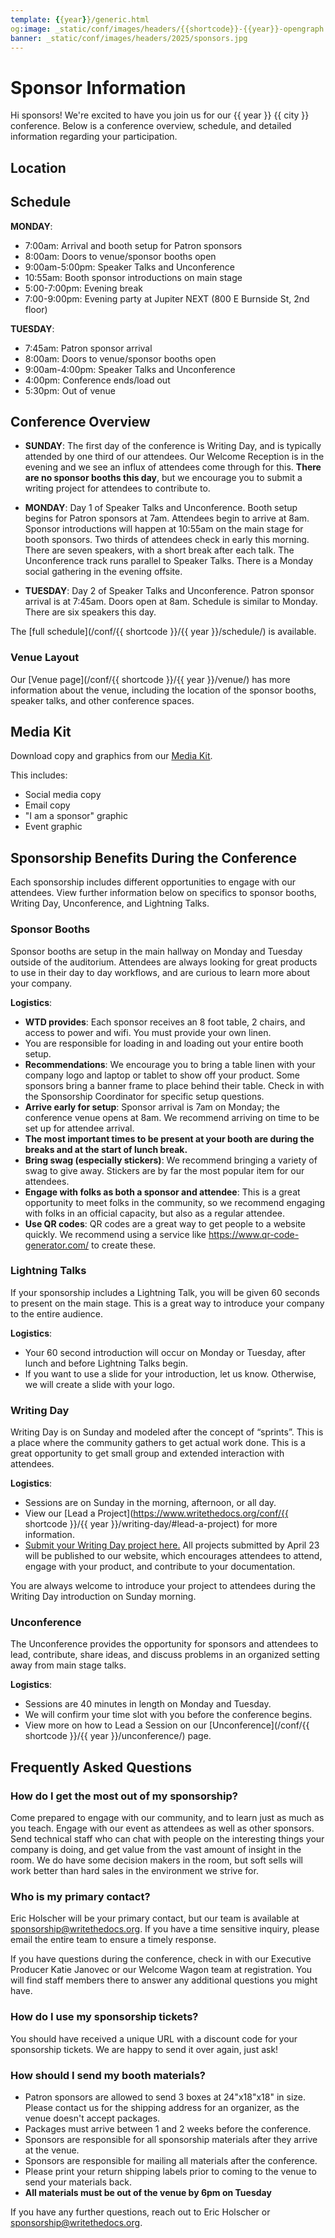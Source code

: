 ```yaml
---
template: {{year}}/generic.html
og:image: _static/conf/images/headers/{{shortcode}}-{{year}}-opengraph.jpg
banner: _static/conf/images/headers/2025/sponsors.jpg
---
```


# Sponsor Information

Hi sponsors! We're excited to have you join us for our {{ year }} {{ city }} conference. Below is a conference overview, schedule, and detailed information regarding your participation.

## Location

## Schedule

**MONDAY**:

* 7:00am: Arrival and booth setup for Patron sponsors
* 8:00am: Doors to venue/sponsor booths open
* 9:00am-5:00pm: Speaker Talks and Unconference
* 10:55am: Booth sponsor introductions on main stage
* 5:00-7:00pm: Evening break
* 7:00-9:00pm: Evening party at Jupiter NEXT (800 E Burnside St, 2nd floor)

**TUESDAY**:

* 7:45am: Patron sponsor arrival
* 8:00am: Doors to venue/sponsor booths open
* 9:00am-4:00pm: Speaker Talks and Unconference
* 4:00pm: Conference ends/load out
* 5:30pm: Out of venue 

## Conference Overview

* **SUNDAY**: The first day of the conference is Writing Day, and is typically attended by one third of our attendees. Our Welcome Reception is in the evening and we see an influx of attendees come through for this. **There are no sponsor booths this day**, but we encourage you to submit a writing project for attendees to contribute to.

* **MONDAY**: Day 1 of Speaker Talks and Unconference. Booth setup begins for Patron sponsors at 7am. Attendees begin to arrive at 8am. Sponsor introductions will happen at 10:55am on the main stage for booth sponsors. Two thirds of attendees check in early this morning. There are seven speakers, with a short break after each talk. The Unconference track runs parallel to Speaker Talks. There is a Monday social gathering in the evening offsite.

* **TUESDAY**: Day 2 of Speaker Talks and Unconference. Patron sponsor arrival is at 7:45am. Doors open at 8am. Schedule is similar to Monday. There are six speakers this day.

The [full schedule](/conf/{{ shortcode }}/{{ year }}/schedule/) is available.

### Venue Layout

Our [Venue page](/conf/{{ shortcode }}/{{ year }}/venue/) has more information about the venue, including the location of the sponsor booths, speaker talks, and other conference spaces.

## Media Kit

Download copy and graphics from our [Media Kit](https://drive.google.com/drive/folders/1GMr65VQ9d0cXQXAmqfZfEuyZENTS3i8R?usp=drive_link).

This includes:

* Social media copy
* Email copy
* "I am a sponsor" graphic
* Event graphic 

## Sponsorship Benefits During the Conference

Each sponsorship includes different opportunities to engage with our attendees. View further information below on specifics to sponsor booths, Writing Day, Unconference, and Lightning Talks. 

### Sponsor Booths

Sponsor booths are setup in the main hallway on Monday and Tuesday outside of the auditorium. Attendees are always looking for great products to use in their day to day workflows, and are curious to learn more about your company.

**Logistics**:

* **WTD provides**: Each sponsor receives an 8 foot table, 2 chairs, and access to power and wifi. You must provide your own linen.
* You are responsible for loading in and loading out your entire booth setup.
* **Recommendations**: We encourage you to bring a table linen with your company logo and laptop or tablet to show off your product. Some sponsors bring a banner frame to place behind their table. Check in with the Sponsorship Coordinator for specific setup questions.
* **Arrive early for setup**: Sponsor arrival is 7am on Monday; the conference venue opens at 8am. We recommend arriving on time to be set up for attendee arrival.
* **The most important times to be present at your booth are during the breaks and at the start of lunch break.**
* **Bring swag (especially stickers)**: We recommend bringing a variety of swag to give away. Stickers are by far the most popular item for our attendees.
* **Engage with folks as both a sponsor and attendee**: This is a great opportunity to meet folks in the community, so we recommend engaging with folks in an official capacity, but also as a regular attendee.
* **Use QR codes**: QR codes are a great way to get people to a website quickly. We recommend using a service like <https://www.qr-code-generator.com/> to create these.

### Lightning Talks

If your sponsorship includes a Lightning Talk, you will be given 60 seconds to present on the main stage. This is a great way to introduce your company to the entire audience.

**Logistics**:

* Your 60 second introduction will occur on Monday or Tuesday, after lunch and before Lightning Talks begin.
* If you want to use a slide for your introduction, let us know. Otherwise, we will create a slide with your logo.

### Writing Day

Writing Day is on Sunday and modeled after the concept of “sprints”. This is a place where the community gathers to get actual work done. This is a great opportunity to get small group and extended interaction with attendees.

**Logistics**:

* Sessions are on Sunday in the morning, afternoon, or all day.
* View our [Lead a Project](https://www.writethedocs.org/conf/{{ shortcode }}/{{ year }}/writing-day/#lead-a-project) for more information.
* [Submit your Writing Day project here.](https://docs.google.com/forms/d/e/1FAIpQLSeHMZ1uXTfnT0HMm-KfsgxYV1w3tmS7bMPtBx4H9cktJpSrdg/viewform?usp=dialog) All projects submitted by April 23 will be published to our website, which encourages attendees to attend, engage with your product, and contribute to your documentation.

You are always welcome to introduce your project to attendees during the Writing Day introduction on Sunday morning.

### Unconference

The Unconference provides the opportunity for sponsors and attendees to lead, contribute, share ideas, and discuss problems in an organized setting away from main stage talks.  

**Logistics**:

* Sessions are 40 minutes in length on Monday and Tuesday.
* We will confirm your time slot with you before the conference begins.
* View more on how to Lead a Session on our [Unconference](/conf/{{ shortcode }}/{{ year }}/unconference/) page.

## Frequently Asked Questions

### How do I get the most out of my sponsorship?

Come prepared to engage with our community, and to learn just as much as you teach. Engage with our event as attendees as well as other sponsors. Send technical staff who can chat with people on the interesting things your company is doing, and get value from the vast amount of insight in the room. We do have some decision makers in the room, but soft sells will work better than hard sales in the environment we strive for.

### Who is my primary contact?

Eric Holscher will be your primary contact, but our team is available at <sponsorship@writethedocs.org>. If you have a time sensitive inquiry, please email the entire team to ensure a timely response.

If you have questions during the conference, check in with our Executive Producer Katie Janovec or our Welcome Wagon team at registration. You will find staff members there to answer any additional questions you might have.

### How do I use my sponsorship tickets?

You should have received a unique URL with a discount code for your sponsorship tickets. We are happy to send it over again, just ask!

### How should I send my booth materials?

* Patron sponsors are allowed to send 3 boxes at 24"x18"x18" in size. Please contact us for the shipping address for an organizer, as the venue doesn't accept packages.
* Packages must arrive between 1 and 2 weeks before the conference.
* Sponsors are responsible for all sponsorship materials after they arrive at the venue. 
* Sponsors are responsible for mailing all materials after the conference. 
* Please print your return shipping labels prior to coming to the venue to send your materials back.
* **All materials must be out of the venue by 6pm on Tuesday**

If you have any further questions, reach out to Eric Holscher or <sponsorship@writethedocs.org>.
